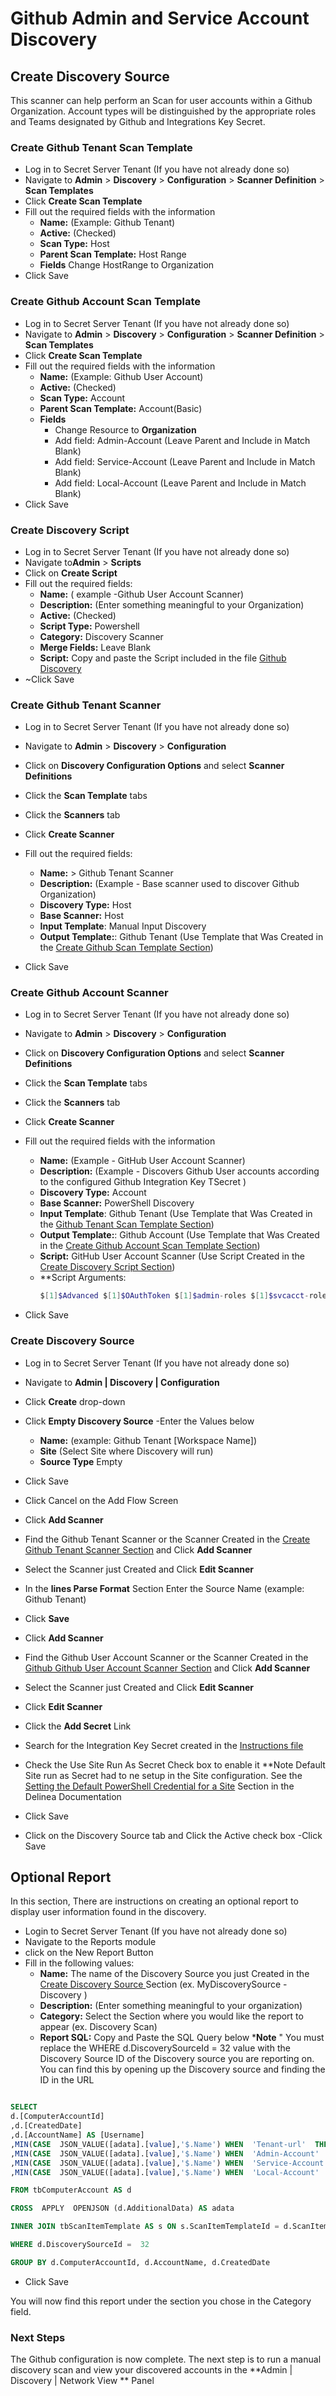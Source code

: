 # Github Admin and Service Account Discovery

## Create Discovery Source

This scanner can help perform an Scan for user accounts within a Github Organization. Account types will be distinguished by the appropriate roles and Teams designated by Github and Integrations Key Secret.

### Create Github Tenant Scan Template

- Log in to Secret Server Tenant (If you have not already done so)
- Navigate to **Admin** > **Discovery** > **Configuration** >   **Scanner Definition** > **Scan Templates** 
- Click **Create Scan Template**
- Fill out the required fields with the information
    - **Name:** (Example: Github Tenant)
    - **Active:** (Checked)
    - **Scan Type:** Host
    - **Parent Scan Template:** Host Range
    - **Fields** Change HostRange to Organization
- Click Save
 

### Create Github Account Scan Template

- Log in to Secret Server Tenant (If you have not already done so)
- Navigate to **Admin** > **Discovery** > **Configuration** >   **Scanner Definition** > **Scan Templates** 
- Click **Create Scan Template**
- Fill out the required fields with the information
    - **Name:** (Example: Github User Account)
    - **Active:** (Checked)
    - **Scan Type:** Account
    - **Parent Scan Template:** Account(Basic)
    - **Fields**
        - Change Resource to **Organization**
        - Add field: Admin-Account (Leave Parent and Include in Match Blank)
        - Add field: Service-Account (Leave Parent and Include in Match Blank)
        - Add field: Local-Account (Leave Parent and Include in Match Blank)
- Click Save
    
 
### Create Discovery Script

- Log in to Secret Server Tenant (If you have not already done so)
- Navigate to**Admin** > **Scripts**
- Click on **Create Script**
- Fill out the required fields:
    - **Name:** ( example -Github User Account Scanner)
    - **Description:** (Enter something meaningful to your Organization)
    - **Active:** (Checked)
    - **Script Type:** Powershell
    - **Category:** Discovery Scanner
    - **Merge Fields:** Leave Blank
    - **Script:** Copy and paste the Script included in the file [Github Discovery](./GitHub-Discovery.ps1)
- ~Click Save

### Create Github Tenant Scanner

- Log in to Secret Server Tenant (If you have not already done so)
- Navigate to **Admin** > **Discovery** > **Configuration** 

- Click on **Discovery Configuration Options** and select **Scanner Definitions** 

- Click the **Scan Template** tabs 

- Click the **Scanners** tab 

- Click **Create Scanner**

- Fill out the required fields:
    - **Name:** > Github Tenant Scanner 
    - **Description:** (Example - Base scanner used to discover Github Organization)
    - **Discovery Type:**  Host
    - **Base Scanner:**  Host
    - **Input Template**: Manual Input Discovery
    - **Output Template:**: Github Tenant (Use Template that Was Created in the [Create Github  Scan Template Section](#create-github-tenant-scan-template))
- Click Save
    
### Create Github Account Scanner

- Log in to Secret Server Tenant (If you have not already done so)
- Navigate to **Admin** > **Discovery** > **Configuration** 

- Click on **Discovery Configuration Options** and select **Scanner Definitions** 

- Click the **Scan Template** tabs 

- Click the **Scanners** tab 

- Click **Create Scanner**
- Fill out the required fields with the information
    - **Name:** (Example - GitHub User Account Scanner) 
    - **Description:** (Example - Discovers Github User accounts according to the configured Github Integration Key TSecret )
    - **Discovery Type:**  Account
    - **Base Scanner:** PowerShell Discovery
    - **Input Template**: Github Tenant (Use Template that Was Created in the [Github Tenant Scan Template Section](#create-github-tenant-scan-template))
    - **Output Template:**: Github Account  (Use Template that Was Created in the [Create Github Account Scan Template Section](#create-github-account-scan-template))
    - **Script:** GitHub User Account Scanner (Use Script Created in the [Create Discovery Script Section](#create-discovery-script))
    - **Script Arguments: 
        ``` PowerShell
        $[1]$Advanced $[1]$OAuthToken $[1]$admin-roles $[1]$svcacct-roles 
        ```
- Click Save
       
### Create Discovery Source

- Log in to Secret Server Tenant (If you have not already done so)
- Navigate to **Admin | Discovery | Configuration**
- Click **Create** drop-down
- Click **Empty Discovery Source**
-Enter the Values below
    - **Name:** (example: Github Tenant [Workspace Name])
    - **Site** (Select Site where Discovery will run)
    - **Source Type** Empty
- Click Save
- Click Cancel on the Add Flow Screen
- Click **Add Scanner**
- Find the Github Tenant Scanner or the Scanner Created in the [Create Github Tenant Scanner Section](#create-github-tenant-scanner) and Click **Add Scanner**
- Select the Scanner just Created and Click **Edit Scanner**
- In the **lines Parse Format** Section Enter the Source Name (example: Github Tenant)
- Click **Save**

- Click **Add Scanner**
- Find the Github User Account Scanner  or the Scanner Created in the [Github Github User Account Scanner Section](#create-github-account-scanner) and Click **Add Scanner**
- Select the Scanner just Created and Click **Edit Scanner**
- Click **Edit Scanner**
- Click the **Add Secret** Link
- Search for the Integration Key Secret created in the [Instructions file](../Instructions.md#create-secret-in-secret-server-for-the-github-integration-key)
- Check the Use Site Run As Secret Check box to enable it
    **Note Default Site run as Secret had to ne setup in the Site configuration.
    See the [Setting the Default PowerShell Credential for a Site](https://docs.delinea.com/online-help/secret-server/authentication/secret-based-credentials-for-scripts/index.htm?Highlight=site) Section in the Delinea Documentation
- Click Save
- Click on the Discovery Source tab and Click the Active check box
-Click Save

## Optional Report

  

In this section, There are instructions on creating an optional report to display user information found in the discovery.

  

- Login to Secret Server Tenant (If you have not already done so)
- Navigate to the Reports module
- click on the New Report Button
- Fill in the following values:
	- **Name:** The name of the Discovery Source you just Created in the [Create Discovery Source ](#create-discovery-source) Section (ex. MyDiscoverySource - Discovery )
	- **Description:** (Enter something meaningful to your organization)
	- **Category:** Select the Section where you would like the report to appear (ex. Discovery Scan)
	- **Report SQL:** Copy and Paste the SQL Query below
		***Note** " You must replace the WHERE d.DiscoverySourceId =  32 value with the Discovery Source ID of the Discovery source you are reporting on. You can find this by opening up the Discovery source and finding the ID in the URL 
   

``` SQL

SELECT
d.[ComputerAccountId]
,d.[CreatedDate]
,d.[AccountName] AS [Username]
,MIN(CASE  JSON_VALUE([adata].[value],'$.Name') WHEN  'Tenant-url'  THEN  JSON_VALUE([adata].[value],'$.Value') END) AS [Domain]
,MIN(CASE  JSON_VALUE([adata].[value],'$.Name') WHEN  'Admin-Account'  THEN  JSON_VALUE([adata].[value],'$.Value') END) AS [Is Admin]
,MIN(CASE  JSON_VALUE([adata].[value],'$.Name') WHEN  'Service-Account'  THEN  JSON_VALUE([adata].[value],'$.Value') END) AS [Is Service Acount]
,MIN(CASE  JSON_VALUE([adata].[value],'$.Name') WHEN  'Local-Account'  THEN  JSON_VALUE([adata].[value],'$.Value') END) AS [Is Service Acount]

FROM tbComputerAccount AS d

CROSS  APPLY  OPENJSON (d.AdditionalData) AS adata

INNER JOIN tbScanItemTemplate AS s ON s.ScanItemTemplateId = d.ScanItemTemplateId

WHERE d.DiscoverySourceId =  32

GROUP BY d.ComputerAccountId, d.AccountName, d.CreatedDate
```

- Click Save

You will now find this report under the section you chose in the Category field.


### Next Steps

The Github configuration is now complete. The next step is to run a manual discovery scan and view your discovered accounts in the **Admin | Discovery | Network View ** Panel
